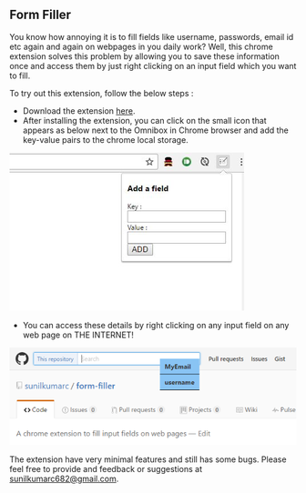 ## Form Filler

You know how annoying it is to fill fields like username, passwords, email id etc again and again on webpages in you daily work? Well, this chrome extension solves this problem by allowing you to save these information once and access them by just right clicking on an input field which you want to fill.

To try out this extension, follow the below steps :
 * Download the extension [here](https://chrome.google.com/webstore/detail/form-filler/odibmmnbfaokihmgfmacnjffkjliidai).
 * After installing the extension, you can click on the small icon that appears as below next to the Omnibox in Chrome browser and
    add the key-value pairs to the chrome local storage.

![](images/440_280.jpg "Instruction Image 1")

 * You can access these details by right clicking on any input field on any web page on THE INTERNET!

![](images/inst_2.jpg "Instruction Image 2")

The extension have very minimal features and still has some bugs. Please feel free to provide and feedback or suggestions at
sunilkumarc682@gmail.com.
